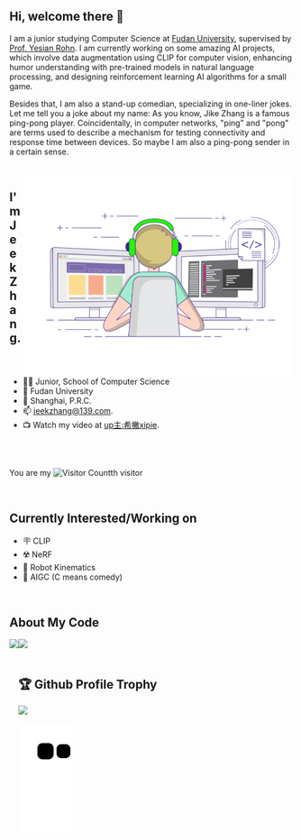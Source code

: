 ## Hi, welcome there 👋

I am a junior studying Computer Science at [Fudan University](https://www.fudan.edu.cn/), supervised by [Prof. Yesian Rohn](https://yesianrohn.github.io/). I am currently working on some amazing AI projects, which involve data augmentation using CLIP for computer vision, enhancing humor understanding with pre-trained models in natural language processing, and designing reinforcement learning AI algorithms for a small game.

Besides that, I am also a stand-up comedian, specializing in one-liner jokes. Let me tell you a joke about my name: As you know, Jike Zhang is a famous ping-pong player. Coincidentally, in computer networks, "ping" and "pong" are terms used to describe a mechanism for testing connectivity and response time between devices. So maybe I am also a ping-pong sender in a certain sense.

</br>

<img align="right" top='60' alt="GIF" src="gif3.gif" width="480"/>

## I'm Jeek Zhang.

- 👨‍🎓 Junior, School of Computer Science
- 🥚 Fudan University
- 🏫 Shanghai, P.R.C.
- 📫 [jeekzhang@139.com](mailto:jeekzhang@139.com).
- 📺 Watch my video at [up主:希撇xipie](https://space.bilibili.com/225946390).

</br>
</br>

You are my ![Visitor Count](https://profile-counter.glitch.me/jeekzhang/count.svg)th visitor

</br>

## Currently Interested/Working on
- 🪧 CLIP
- ☢️ NeRF
- 🤖 Robot Kinematics
- 🥰 AIGC (C means comedy)

</br>

## About My Code


<div>
    <img height="165" align="left" src="https://github-readme-stats.vercel.app/api?username=jeekzhang&theme=calm&show_icons=true" />
    <img src="https://github-readme-stats.vercel.app/api/top-langs/?username=jeekzhang&hide=VHDL&theme=calm&langs_count=6&layout=compact" />
</div> 

</br>

## 🏆 Github Profile Trophy
<img src="https://github-profile-trophy.vercel.app/?username=jeekzhang&column=8"/>


![commit-snake](https://raw.githubusercontent.com/jeekzhang/jeekzhang/output/github-contribution-grid-snake.svg)
